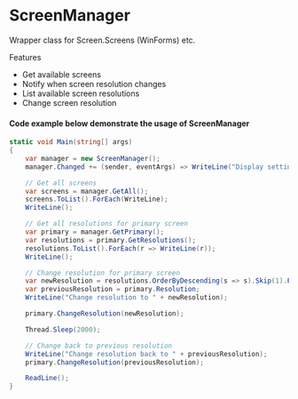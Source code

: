 # ScreenManager

Wrapper class for Screen.Screens (WinForms) etc.

Features
* Get available screens
* Notify when screen resolution changes
* List available screen resolutions
* Change screen resolution

#### Code example below demonstrate the usage of ScreenManager
```C#
static void Main(string[] args)
{
    var manager = new ScreenManager();
    manager.Changed += (sender, eventArgs) => WriteLine("Display settings changed");

    // Get all screens
    var screens = manager.GetAll();
    screens.ToList().ForEach(WriteLine);
    WriteLine();

    // Get all resolutions for primary screen
    var primary = manager.GetPrimary();
    var resolutions = primary.GetResolutions();
    resolutions.ToList().ForEach(r => WriteLine(r));
    WriteLine();

    // Change resolution for primary screen
    var newResolution = resolutions.OrderByDescending(s => s).Skip(1).FirstOrDefault();
    var previousResolution = primary.Resolution;
    WriteLine("Change resolution to " + newResolution);

    primary.ChangeResolution(newResolution);

    Thread.Sleep(2000);

    // Change back to previous resolution
    WriteLine("Change resolution back to " + previousResolution);
    primary.ChangeResolution(previousResolution);

    ReadLine();
}
```

